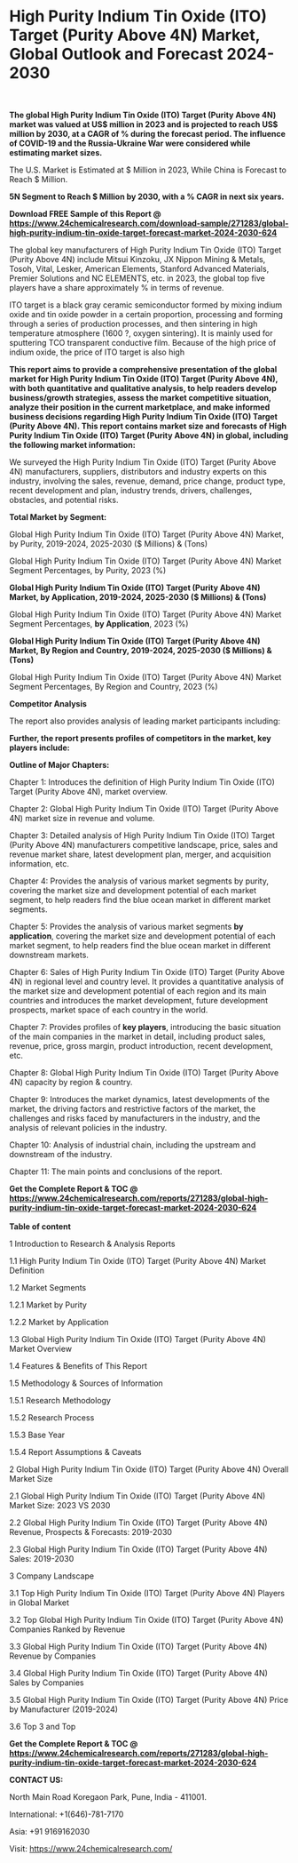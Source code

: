 <h1>High Purity Indium Tin Oxide (ITO) Target (Purity Above 4N) Market, Global Outlook and Forecast 2024-2030</h1><br/><p><strong>The global High Purity Indium Tin Oxide (ITO) Target (Purity Above 4N) market was valued at US$ million in 2023 and is projected to reach US$ million by 2030, at a <strong>CAGR</strong> of % during the forecast period. The influence of COVID-19 and the Russia-Ukraine War were considered while estimating market sizes.</strong></p><p>The U.S. Market is Estimated at $ Million in 2023, While China is Forecast to Reach $ Million.</p><p><strong>5N Segment to Reach $ Million by 2030, with a % <strong>CAGR</strong> in next six years.</strong></p><div><b>Download FREE Sample of this Report @ <a href="https://www.24chemicalresearch.com/download-sample/271283/global-high-purity-indium-tin-oxide-target-forecast-market-2024-2030-624">https://www.24chemicalresearch.com/download-sample/271283/global-high-purity-indium-tin-oxide-target-forecast-market-2024-2030-624</a></b></div><p>
 
 The global key manufacturers of High Purity Indium Tin Oxide (ITO) Target (Purity Above 4N) include Mitsui Kinzoku, JX Nippon Mining & Metals, Tosoh, Vital, Lesker, American Elements, Stanford Advanced Materials, Premier Solutions and NC ELEMENTS, etc. in 2023, the global top five players have a share approximately % in terms of revenue.</p><p>ITO target is a black gray ceramic semiconductor formed by mixing indium oxide and tin oxide powder in a certain proportion, processing and forming through a series of production processes, and then sintering in high temperature atmosphere (1600 ?, oxygen sintering). It is mainly used for sputtering TCO transparent conductive film. Because of the high price of indium oxide, the price of ITO target is also high</p><p><strong>This report aims to provide a comprehensive presentation of the global market for High Purity Indium Tin Oxide (ITO) Target (Purity Above 4N), with both quantitative and qualitative analysis, to help readers develop business/growth strategies, assess the market competitive situation, analyze their position in the current marketplace, and make informed business decisions regarding High Purity Indium Tin Oxide (ITO) Target (Purity Above 4N). This report contains market size and forecasts of High Purity Indium Tin Oxide (ITO) Target (Purity Above 4N) in global, including the following market information:</strong></p><p>We surveyed the High Purity Indium Tin Oxide (ITO) Target (Purity Above 4N) manufacturers, suppliers, distributors and industry experts on this industry, involving the sales, revenue, demand, price change, product type, recent development and plan, industry trends, drivers, challenges, obstacles, and potential risks.</p><p><strong>Total Market by Segment:</strong></p><p>Global High Purity Indium Tin Oxide (ITO) Target (Purity Above 4N) Market, by Purity, 2019-2024, 2025-2030 ($ Millions) & (Tons)</p><p>Global High Purity Indium Tin Oxide (ITO) Target (Purity Above 4N) Market Segment Percentages, by Purity, 2023 (%)</p><p><strong>Global High Purity Indium Tin Oxide (ITO) Target (Purity Above 4N) Market, <strong>by Application</strong>, 2019-2024, 2025-2030 ($ Millions) & (Tons)</strong></p><p>Global High Purity Indium Tin Oxide (ITO) Target (Purity Above 4N) Market Segment Percentages, <strong>by Application</strong>, 2023 (%)</p><p><strong>Global High Purity Indium Tin Oxide (ITO) Target (Purity Above 4N) Market, By Region and Country, 2019-2024, 2025-2030 ($ Millions) & (Tons)</strong></p><p>Global High Purity Indium Tin Oxide (ITO) Target (Purity Above 4N) Market Segment Percentages, By Region and Country, 2023 (%)</p><p><strong>Competitor Analysis</strong></p><p>The report also provides analysis of leading market participants including:</p><p><strong>Further, the report presents profiles of competitors in the market, <strong>key players</strong> include:</strong></p><p><strong>Outline of Major Chapters:</strong></p><p>Chapter 1: Introduces the definition of High Purity Indium Tin Oxide (ITO) Target (Purity Above 4N), market overview.</p><p>Chapter 2: Global High Purity Indium Tin Oxide (ITO) Target (Purity Above 4N) market size in revenue and volume.</p><p>Chapter 3: Detailed analysis of High Purity Indium Tin Oxide (ITO) Target (Purity Above 4N) manufacturers competitive landscape, price, sales and revenue market share, latest development plan, merger, and acquisition information, etc.</p><p>Chapter 4: Provides the analysis of various market segments by purity, covering the market size and development potential of each market segment, to help readers find the blue ocean market in different market segments.</p><p>Chapter 5: Provides the analysis of various market segments <strong>by application</strong>, covering the market size and development potential of each market segment, to help readers find the blue ocean market in different downstream markets.</p><p>Chapter 6: Sales of High Purity Indium Tin Oxide (ITO) Target (Purity Above 4N) in regional level and country level. It provides a quantitative analysis of the market size and development potential of each region and its main countries and introduces the market development, future development prospects, market space of each country in the world.</p><p>Chapter 7: Provides profiles of <strong>key players</strong>, introducing the basic situation of the main companies in the market in detail, including product sales, revenue, price, gross margin, product introduction, recent development, etc.</p><p>Chapter 8: Global High Purity Indium Tin Oxide (ITO) Target (Purity Above 4N) capacity by region & country.</p><p>Chapter 9: Introduces the market dynamics, latest developments of the market, the driving factors and restrictive factors of the market, the challenges and risks faced by manufacturers in the industry, and the analysis of relevant policies in the industry.</p><p>Chapter 10: Analysis of industrial chain, including the upstream and downstream of the industry.</p><p>Chapter 11: The main points and conclusions of the report.</p><div><b>Get the Complete Report & TOC @ <a href="https://www.24chemicalresearch.com/reports/271283/global-high-purity-indium-tin-oxide-target-forecast-market-2024-2030-624">https://www.24chemicalresearch.com/reports/271283/global-high-purity-indium-tin-oxide-target-forecast-market-2024-2030-624</a></b></div><br><b>Table of content</b><p>1 Introduction to Research & Analysis Reports<br />
 
  1.1 High Purity Indium Tin Oxide (ITO) Target (Purity Above 4N) Market Definition<br />
 
  1.2 Market Segments<br />
 
  1.2.1 Market by Purity<br />
 
  1.2.2 Market by Application<br />
 
  1.3 Global High Purity Indium Tin Oxide (ITO) Target (Purity Above 4N) Market Overview<br />
 
  1.4 Features & Benefits of This Report<br />
 
  1.5 Methodology & Sources of Information<br />
 
  1.5.1 Research Methodology<br />
 
  1.5.2 Research Process<br />
 
  1.5.3 Base Year<br />
 
  1.5.4 Report Assumptions & Caveats<br />
 
 2 Global High Purity Indium Tin Oxide (ITO) Target (Purity Above 4N) Overall Market Size<br />
 
  2.1 Global High Purity Indium Tin Oxide (ITO) Target (Purity Above 4N) Market Size: 2023 VS 2030<br />
 
  2.2 Global High Purity Indium Tin Oxide (ITO) Target (Purity Above 4N) Revenue, Prospects & Forecasts: 2019-2030<br />
 
  2.3 Global High Purity Indium Tin Oxide (ITO) Target (Purity Above 4N) Sales: 2019-2030<br />
 
 3 Company Landscape<br />
 
  3.1 Top High Purity Indium Tin Oxide (ITO) Target (Purity Above 4N) Players in Global Market<br />
 
  3.2 Top Global High Purity Indium Tin Oxide (ITO) Target (Purity Above 4N) Companies Ranked by Revenue<br />
 
  3.3 Global High Purity Indium Tin Oxide (ITO) Target (Purity Above 4N) Revenue by Companies<br />
 
  3.4 Global High Purity Indium Tin Oxide (ITO) Target (Purity Above 4N) Sales by Companies<br />
 
  3.5 Global High Purity Indium Tin Oxide (ITO) Target (Purity Above 4N) Price by Manufacturer (2019-2024)<br />
 
  3.6 Top 3 and Top<br><div><b>Get the Complete Report & TOC @ <a href="https://www.24chemicalresearch.com/reports/271283/global-high-purity-indium-tin-oxide-target-forecast-market-2024-2030-624">https://www.24chemicalresearch.com/reports/271283/global-high-purity-indium-tin-oxide-target-forecast-market-2024-2030-624</a></b></div></p>
 
 <b>CONTACT US:</b><br>
 
 North Main Road Koregaon Park, Pune, India - 411001.<br/>
 
 International: +1(646)-781-7170<br/>
 
 Asia: +91 9169162030<br/>
 
 Visit: <a href="https://www.24chemicalresearch.com/">https://www.24chemicalresearch.com/</a>
 
 <br>
